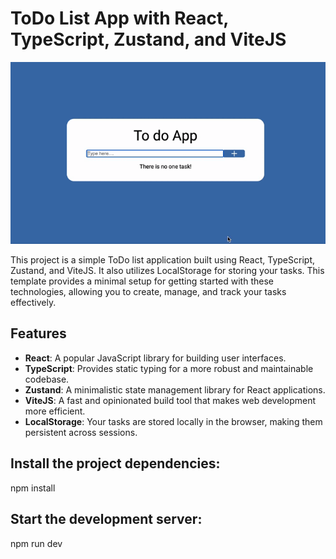 # ToDo List App with React, TypeScript, Zustand, and ViteJS

![gif](./src/assets/Запись%20экрана%202023-09-30%20в%2020.40.22.gif)

This project is a simple ToDo list application built using React, TypeScript, Zustand, and ViteJS. It also utilizes LocalStorage for storing your tasks. This template provides a minimal setup for getting started with these technologies, allowing you to create, manage, and track your tasks effectively.

## Features

- **React**: A popular JavaScript library for building user interfaces.
- **TypeScript**: Provides static typing for a more robust and maintainable codebase.
- **Zustand**: A minimalistic state management library for React applications.
- **ViteJS**: A fast and opinionated build tool that makes web development more efficient.
- **LocalStorage**: Your tasks are stored locally in the browser, making them persistent across sessions.

## Install the project dependencies:

npm install

## Start the development server:

npm run dev
